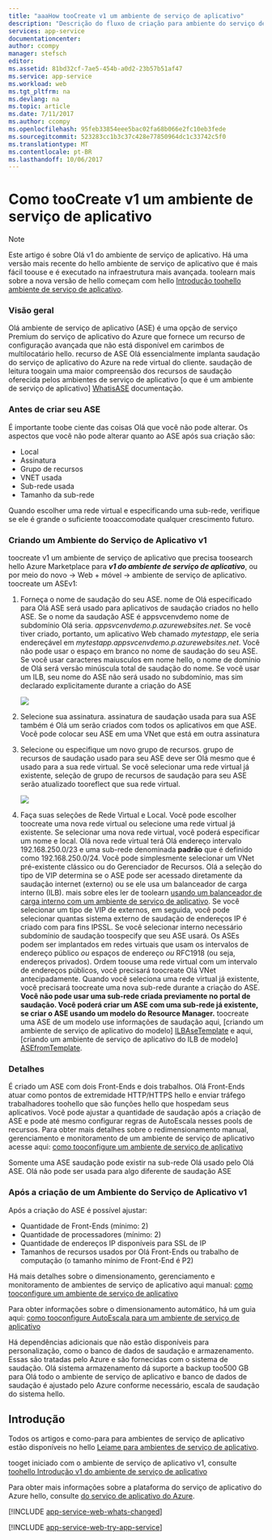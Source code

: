 ```yaml
---
title: "aaaHow tooCreate v1 um ambiente de serviço de aplicativo"
description: "Descrição do fluxo de criação para ambiente do serviço de aplicativo v1"
services: app-service
documentationcenter: 
author: ccompy
manager: stefsch
editor: 
ms.assetid: 81bd32cf-7ae5-454b-a0d2-23b57b51af47
ms.service: app-service
ms.workload: web
ms.tgt_pltfrm: na
ms.devlang: na
ms.topic: article
ms.date: 7/11/2017
ms.author: ccompy
ms.openlocfilehash: 95feb33854eee5bac02fa68b066e2fc10eb3fede
ms.sourcegitcommit: 523283cc1b3c37c428e77850964dc1c33742c5f0
ms.translationtype: MT
ms.contentlocale: pt-BR
ms.lasthandoff: 10/06/2017
---
```

# <a name="how-toocreate-an-app-service-environment-v1"></a>Como tooCreate v1 um ambiente de serviço de aplicativo 

> [!NOTE]
> Este artigo é sobre Olá v1 do ambiente de serviço de aplicativo. Há uma versão mais recente do hello ambiente de serviço de aplicativo que é mais fácil toouse e é executado na infraestrutura mais avançada. toolearn mais sobre a nova versão de hello começam com hello [Introdução toohello ambiente de serviço de aplicativo](../app-service/app-service-environment/intro.md).
> 

### <a name="overview"></a>Visão geral
Olá ambiente de serviço de aplicativo (ASE) é uma opção de serviço Premium do serviço de aplicativo do Azure que fornece um recurso de configuração avançada que não está disponível em carimbos de multilocatário hello. recurso de ASE Olá essencialmente implanta saudação do serviço de aplicativo do Azure na rede virtual do cliente. saudação de leitura toogain uma maior compreensão dos recursos de saudação oferecida pelos ambientes de serviço de aplicativo [o que é um ambiente de serviço de aplicativo] [ WhatisASE] documentação.

### <a name="before-you-create-your-ase"></a>Antes de criar seu ASE
É importante toobe ciente das coisas Olá que você não pode alterar. Os aspectos que você não pode alterar quanto ao ASE após sua criação são:

* Local
* Assinatura
* Grupo de recursos
* VNET usada
* Sub-rede usada 
* Tamanho da sub-rede

Quando escolher uma rede virtual e especificando uma sub-rede, verifique se ele é grande o suficiente tooaccomodate qualquer crescimento futuro. 

### <a name="creating-an-app-service-environment-v1"></a>Criando um Ambiente do Serviço de Aplicativo v1
toocreate v1 um ambiente de serviço de aplicativo que precisa toosearch hello Azure Marketplace para ***v1 do ambiente de serviço de aplicativo***, ou por meio do novo -> Web + móvel -> ambiente de serviço de aplicativo. toocreate um ASEv1:

1. Forneça o nome de saudação do seu ASE. nome de Olá especificado para Olá ASE será usado para aplicativos de saudação criados no hello ASE. Se o nome da saudação ASE é appsvcenvdemo nome de subdomínio Olá seria. *appsvcenvdemo.p.azurewebsites.net*. Se você tiver criado, portanto, um aplicativo Web chamado *mytestapp*, ele seria endereçável em *mytestapp.appsvcenvdemo.p.azurewebsites.net*. Você não pode usar o espaço em branco no nome de saudação do seu ASE. Se você usar caracteres maiusculos em nome hello, o nome de domínio de Olá será versão minúscula total de saudação do nome. Se você usar um ILB, seu nome do ASE não será usado no subdomínio, mas sim declarado explicitamente durante a criação do ASE
   
    ![][1]
2. Selecione sua assinatura. assinatura de saudação usada para sua ASE também é Olá um serão criados com todos os aplicativos em que ASE. Você pode colocar seu ASE em uma VNet que está em outra assinatura
3. Selecione ou especifique um novo grupo de recursos. grupo de recursos de saudação usado para seu ASE deve ser Olá mesmo que é usado para a sua rede virtual. Se você selecionar uma rede virtual já existente, seleção de grupo de recursos de saudação para seu ASE serão atualizado tooreflect que sua rede virtual.
   
    ![][2]
4. Faça suas seleções de Rede Virtual e Local. Você pode escolher toocreate uma nova rede virtual ou selecione uma rede virtual já existente. Se selecionar uma nova rede virtual, você poderá especificar um nome e local. Olá nova rede virtual terá Olá endereço intervalo 192.168.250.0/23 e uma sub-rede denominada **padrão** que é definido como 192.168.250.0/24. Você pode simplesmente selecionar um VNet pré-existente clássico ou do Gerenciador de Recursos. Olá a seleção do tipo de VIP determina se o ASE pode ser acessado diretamente da saudação internet (externo) ou se ele usa um balanceador de carga interno (ILB). mais sobre eles ler de toolearn [usando um balanceador de carga interno com um ambiente de serviço de aplicativo][ILBASE]. Se você selecionar um tipo de VIP de externos, em seguida, você pode selecionar quantas sistema externo de saudação de endereços IP é criado com para fins IPSSL. Se você selecionar interno necessário subdomínio de saudação toospecify que seu ASE usará. Os ASEs podem ser implantados em redes virtuais que usam os intervalos de endereço público *ou* espaços de endereço *ou* RFC1918 (ou seja, endereços privados). Ordem toouse uma rede virtual com um intervalo de endereços públicos, você precisará toocreate Olá VNet antecipadamente. Quando você seleciona uma rede virtual já existente, você precisará toocreate uma nova sub-rede durante a criação do ASE. **Você não pode usar uma sub-rede criada previamente no portal de saudação. Você poderá criar um ASE com uma sub-rede já existente, se criar o ASE usando um modelo do Resource Manager.** toocreate uma ASE de um modelo use informações de saudação aqui, [criando um ambiente de serviço de aplicativo do modelo] [ ILBAseTemplate] e aqui, [criando um ambiente de serviço de aplicativo do ILB de modelo] [ASEfromTemplate].

### <a name="details"></a>Detalhes
É criado um ASE com dois Front-Ends e dois trabalhos. Olá Front-Ends atuar como pontos de extremidade HTTP/HTTPS hello e enviar tráfego trabalhadores toohello que são funções hello que hospedam seus aplicativos. Você pode ajustar a quantidade de saudação após a criação de ASE e pode até mesmo configurar regras de AutoEscala nesses pools de recursos. Para obter mais detalhes sobre o redimensionamento manual, gerenciamento e monitoramento de um ambiente de serviço de aplicativo acesse aqui: [como tooconfigure um ambiente de serviço de aplicativo][ASEConfig] 

Somente uma ASE saudação pode existir na sub-rede Olá usado pelo Olá ASE. Olá não pode ser usada para algo diferente de saudação ASE

### <a name="after-app-service-environment-v1-creation"></a>Após a criação de um Ambiente do Serviço de Aplicativo v1
Após a criação do ASE é possível ajustar:

* Quantidade de Front-Ends (mínimo: 2)
* Quantidade de processadores (mínimo: 2)
* Quantidade de endereços IP disponíveis para SSL de IP
* Tamanhos de recursos usados por Olá Front-Ends ou trabalho de computação (o tamanho mínimo de Front-End é P2)

Há mais detalhes sobre o dimensionamento, gerenciamento e monitoramento de ambientes de serviço de aplicativo aqui manual: [como tooconfigure um ambiente de serviço de aplicativo][ASEConfig] 

Para obter informações sobre o dimensionamento automático, há um guia aqui: [como tooconfigure AutoEscala para um ambiente de serviço de aplicativo][ASEAutoscale]

Há dependências adicionais que não estão disponíveis para personalização, como o banco de dados de saudação e armazenamento. Essas são tratadas pelo Azure e são fornecidas com o sistema de saudação. Olá sistema armazenamento dá suporte a backup too500 GB para Olá todo o ambiente de serviço de aplicativo e banco de dados de saudação é ajustado pelo Azure conforme necessário, escala de saudação do sistema hello.

## <a name="getting-started"></a>Introdução
Todos os artigos e como-para para ambientes de serviço de aplicativo estão disponíveis no hello [Leiame para ambientes de serviço de aplicativo](../app-service/app-service-app-service-environments-readme.md).

tooget iniciado com o ambiente de serviço de aplicativo v1, consulte [toohello Introdução v1 do ambiente de serviço de aplicativo][WhatisASE]

Para obter mais informações sobre a plataforma do serviço de aplicativo do Azure hello, consulte [do serviço de aplicativo do Azure][AzureAppService].

[!INCLUDE [app-service-web-whats-changed](../../includes/app-service-web-whats-changed.md)]

[!INCLUDE [app-service-web-try-app-service](../../includes/app-service-web-try-app-service.md)]

<!--Image references-->
[1]: ./media/app-service-web-how-to-create-an-app-service-environment/asecreate-basecreateblade.png
[2]: ./media/app-service-web-how-to-create-an-app-service-environment/asecreate-vnetcreation.png

<!--Links-->
[WhatisASE]: http://azure.microsoft.com/documentation/articles/app-service-app-service-environment-intro/
[ASEConfig]: http://azure.microsoft.com/documentation/articles/app-service-web-configure-an-app-service-environment/
[AppServicePricing]: http://azure.microsoft.com/pricing/details/app-service/ 
[AzureAppService]: http://azure.microsoft.com/documentation/articles/app-service-value-prop-what-is/ 
[ASEAutoscale]: http://azure.microsoft.com/documentation/articles/app-service-environment-auto-scale/
[ILBASE]: http://azure.microsoft.com/documentation/articles/app-service-environment-with-internal-load-balancer/
[ILBAseTemplate]: http://azure.microsoft.com/documentation/templates/201-web-app-ase-create/
[ASEfromTemplate]: http://azure.microsoft.com/documentation/articles/app-service-app-service-environment-create-ilb-ase-resourcemanager/
